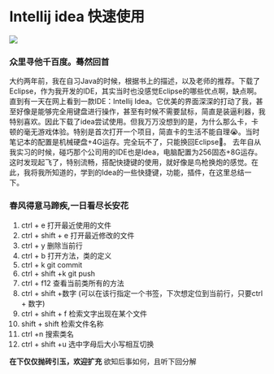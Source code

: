# Intellij idea 快速使用
![](https://github.com/haodedong/JavaNotes/blob/master/images/intellijIdea.png)

### 众里寻他千百度。蓦然回首
大约两年前，我在自习Java的时候，根据书上的描述，以及老师的推荐。下载了Eclipse，作为我开发的IDE，其实当时也没感觉Eclipse的哪些优点啊，缺点啊。直到有一天在网上看到一款IDE：Intellij Idea。它优美的界面深深的打动了我，甚至好像是能够完全用键盘进行操作，甚至有时候不需要鼠标，简直是装逼利器，我特别喜欢。因此下载了idea尝试使用。但我万万没想到的是，为什么那么卡，卡顿的毫无游戏体验。特别是首次打开一个项目，简直卡的生活不能自理😭。当时笔记本的配置是机械硬盘+4G运存。完全玩不了，只能换回Eclipse🙈。
去年自从我实习的时候，碰巧那个公司用的IDE也是Idea，电脑配置为256固态+8G运存。这时发现起飞了，特别流畅，搭配快捷键的使用，就好像是鸟枪换炮的感觉。在此，我将我所知道的，学到的Idea的一些快捷键，功能，插件，在这里总结一下。
### 春风得意马蹄疾,一日看尽长安花

  1. ctrl + e 打开最近使用的文件
  2. ctrl + shift + e 打开最近修改的文件
  3. ctrl + y 删除当前行
  4. ctrl + b 打开方法，类的定义
  5. ctrl + k  git commit 
  6. ctrl + shift +k git push
  7. ctrl + f12 查看当前类所有的方法
  8. ctrl + shift +数字 (可以在该行指定一个书签，下次想定位到当前行，只要ctrl + 数字)
  9. ctrl + shift + f 检索文字出现在某个文件
  10. shift + shift 检索文件名称
  11. ctrl +n 搜索类名
  12. ctrl + shift +u 选中字母后大小写相互切换
 
 **在下仅仅抛砖引玉，欢迎扩充**
欲知后事如何，且听下回分解
